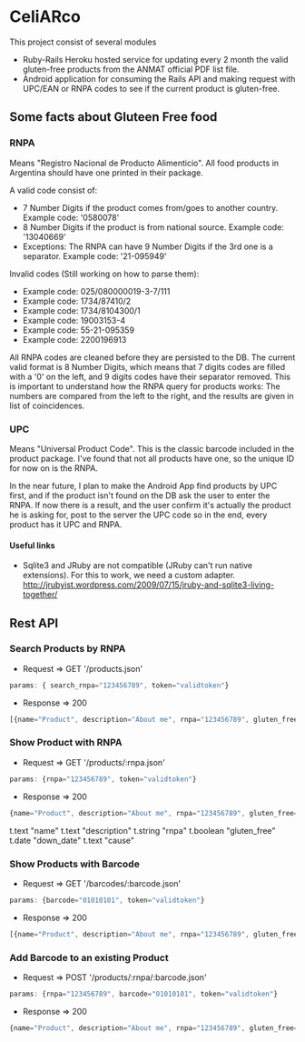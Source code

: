 CeliARco
====================================

This project consist of several modules
* Ruby-Rails Heroku hosted service for updating every 2 month the valid gluten-free products from the ANMAT official PDF list file.
* Android application for consuming the Rails API and making request with UPC/EAN or RNPA codes to see if the current product is gluten-free.

Some facts about Gluteen Free food
------------------------------------
### RNPA 
Means "Registro Nacional de Producto Alimenticio". All food products in Argentina should have one printed in their package.

A valid code consist of:
* 7 Number Digits if the product comes from/goes to another country. Example code: '0580078' 
* 8 Number Digits if the product is from national source. Example code: '13040669'
* Exceptions: The RNPA can have 9 Number Digits if the 3rd one is a separator. Example code: '21-095949'

Invalid codes (Still working on how to parse them):
* Example code: 025/080000019-3-7/111
* Example code: 1734/87410/2
* Example code: 1734/8104300/1
* Example code: 19003153-4
* Example code: 55-21-095359
* Example code: 2200196913

All RNPA codes are cleaned before they are persisted to the DB. The current valid format is 8 Number Digits, which means that 7 digits codes are filled with a '0' on the left, and 9 digits codes have their separator removed. This is important to understand how the RNPA query for products works:
The numbers are compared from the left to the right, and the results are given in list of coincidences.


### UPC
Means "Universal Product Code". This is the classic barcode included in the product package. I've found that not all products have one, so the unique ID for now on is the RNPA.

In the near future, I plan to make the Android App find products by UPC first, and if the product isn't found on the DB ask the user to enter the RNPA. If now there is a result, and the user confirm it's actually the product he is asking for, post to the server the UPC code so in the end, every product has it UPC and RNPA.



#### Useful links
* Sqlite3 and JRuby are not compatible (JRuby can't run native extensions). For this to work, we need a custom adapter.
http://jrubyist.wordpress.com/2009/07/15/jruby-and-sqlite3-living-together/



Rest API
-----------------------------------------
### Search Products by RNPA
* Request => GET '/products.json'
```javascript
params: { search_rnpa="123456789", token="validtoken"} 
```
* Response => 200
```javascript
[{name="Product", description="About me", rnpa="123456789", gluten_free=false, down_date="2014-10-10T15:20:27Z", cause="Removed from the list"}, ...]
```

### Show Product with RNPA
* Request => GET '/products/:rnpa.json'
```javascript
params: {rnpa="123456789", token="validtoken"} 
```

* Response => 200
```javascript
{name="Product", description="About me", rnpa="123456789", gluten_free=false, down_date="2014-10-10T15:20:27Z", cause="Removed from the list"}
```

t.text     "name"
    t.text     "description"
    t.string   "rnpa"
    t.boolean  "gluten_free"
    t.date     "down_date"
    t.text     "cause"


### Show Products with Barcode
* Request => GET '/barcodes/:barcode.json'
```javascript
params: {barcode="01010101", token="validtoken"} 
```

* Response => 200
```javascript
[{name="Product", description="About me", rnpa="123456789", gluten_free=false, down_date="2014-10-10T15:20:27Z", cause="Removed from the list"}, ...]
```

### Add Barcode to an existing Product
* Request => POST '/products/:rnpa/:barcode.json'
```javascript
params: {rnpa="123456789", barcode="01010101", token="validtoken"} 
```

* Response => 200
```javascript
{name="Product", description="About me", rnpa="123456789", gluten_free=false, down_date="2014-10-10T15:20:27Z", cause="Removed from the list"}
```

